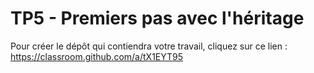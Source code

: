 # TP5 - Premiers pas avec l'héritage

Pour créer le dépôt qui contiendra votre travail, cliquez sur ce lien : https://classroom.github.com/a/tX1EYT95
